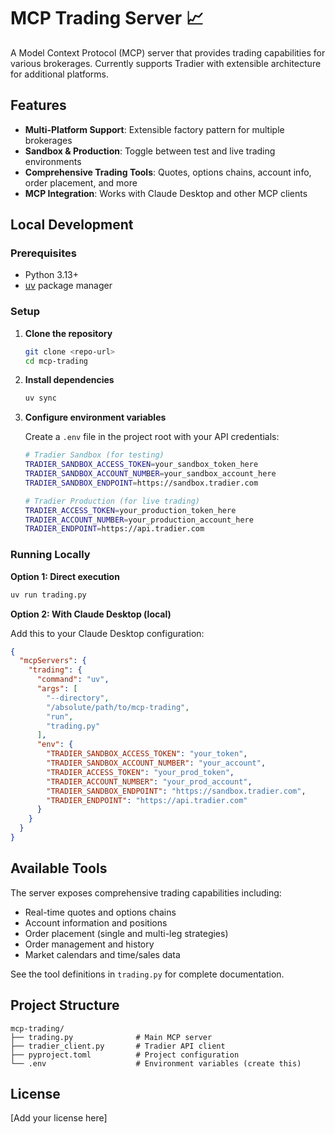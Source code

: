 # MCP Trading Server 📈

A Model Context Protocol (MCP) server that provides trading capabilities for various brokerages. Currently supports Tradier with extensible architecture for additional platforms.

## Features

- **Multi-Platform Support**: Extensible factory pattern for multiple brokerages
- **Sandbox & Production**: Toggle between test and live trading environments
- **Comprehensive Trading Tools**: Quotes, options chains, account info, order placement, and more
- **MCP Integration**: Works with Claude Desktop and other MCP clients

## Local Development

### Prerequisites

- Python 3.13+
- [uv](https://github.com/astral-sh/uv) package manager

### Setup

1. **Clone the repository**
   ```bash
   git clone <repo-url>
   cd mcp-trading
   ```

2. **Install dependencies**
   ```bash
   uv sync
   ```

3. **Configure environment variables**
   
   Create a `.env` file in the project root with your API credentials:
   ```bash
   # Tradier Sandbox (for testing)
   TRADIER_SANDBOX_ACCESS_TOKEN=your_sandbox_token_here
   TRADIER_SANDBOX_ACCOUNT_NUMBER=your_sandbox_account_here
   TRADIER_SANDBOX_ENDPOINT=https://sandbox.tradier.com
   
   # Tradier Production (for live trading)
   TRADIER_ACCESS_TOKEN=your_production_token_here
   TRADIER_ACCOUNT_NUMBER=your_production_account_here
   TRADIER_ENDPOINT=https://api.tradier.com
   ```

### Running Locally

**Option 1: Direct execution**
```bash
uv run trading.py
```

**Option 2: With Claude Desktop (local)**

Add this to your Claude Desktop configuration:
```json
{
  "mcpServers": {
    "trading": {
      "command": "uv",
      "args": [
        "--directory",
        "/absolute/path/to/mcp-trading",
        "run",
        "trading.py"
      ],
      "env": {
        "TRADIER_SANDBOX_ACCESS_TOKEN": "your_token",
        "TRADIER_SANDBOX_ACCOUNT_NUMBER": "your_account",
        "TRADIER_ACCESS_TOKEN": "your_prod_token",
        "TRADIER_ACCOUNT_NUMBER": "your_prod_account",
        "TRADIER_SANDBOX_ENDPOINT": "https://sandbox.tradier.com",
        "TRADIER_ENDPOINT": "https://api.tradier.com"
      }
    }
  }
}
```


## Available Tools

The server exposes comprehensive trading capabilities including:
- Real-time quotes and options chains
- Account information and positions
- Order placement (single and multi-leg strategies)
- Order management and history
- Market calendars and time/sales data

See the tool definitions in `trading.py` for complete documentation.

## Project Structure

```
mcp-trading/
├── trading.py              # Main MCP server
├── tradier_client.py       # Tradier API client
├── pyproject.toml          # Project configuration
└── .env                    # Environment variables (create this)
```

## License

[Add your license here]